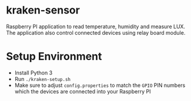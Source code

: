 # kraken-sensor
Raspberry PI application to read temperature, humidity and measure LUX. The application also control connected devices using relay board module.

# Setup Environment

   - Install Python 3
   - Run `./kraken-setup.sh`
   - Make sure to adjust `config.properties` to match the `GPIO` PIN numbers which the devices are connected into your Raspberry PI
